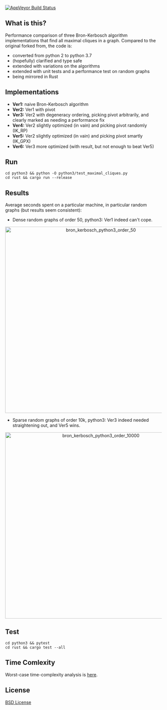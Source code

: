 [![AppVeyor Build Status](https://ci.appveyor.com/api/projects/status/github/ssomers/bron-kerbosch?svg=true&branch=master)](https://ci.appveyor.com/project/ssomers/bron-kerbosch)

## What is this?

Performance comparison of three Bron-Kerbosch algorithm implementations that find all maximal cliques in a graph.
Compared to the original forked from, the code is:
* converted from python 2 to python 3.7
* (hopefully) clarified and type safe
* extended with variations on the algorithms
* extended with unit tests and a performance test on random graphs
* being mirrored in Rust 


## Implementations

* **Ver1:** naive Bron-Kerbosch algorithm
* **Ver2:** Ver1 with pivot
* **Ver3:** Ver2 with degeneracy ordering, picking pivot arbitrarily, and clearly marked as needing a performance fix
* **Ver4:** Ver2 slightly optimized (in vain) and picking pivot randomly (IK\_RP)
* **Ver5:** Ver2 slightly optimized (in vain) and picking pivot smartly (IK\_GPX)
* **Ver6:** Ver3 more optimized (with result, but not enough to beat Ver5)

## Run

    cd python3 && python -O python3/test_maximal_cliques.py
    cd rust && cargo run --release


## Results

Average seconds spent on a particular machine, in particular random graphs (but results seem consistent):

* Dense random graphs of order 50, python3: Ver1 indeed can't cope.
<div><a href="https://plot.ly/~stein.somers/80/?share_key=zYhMcPgBgf2rc9QKziOahb" target="_blank" title="bron_kerbosch_python3_order_50" style="display: block; text-align: center;"><img src="https://plot.ly/~stein.somers/80.png?share_key=zYhMcPgBgf2rc9QKziOahb" alt="bron_kerbosch_python3_order_50" style="max-width: 100%;width: 600px;"  width="600" onerror="this.onerror=null;this.src='https://plot.ly/404.png';" /></a><script data-plotly="stein.somers:80" sharekey-plotly="zYhMcPgBgf2rc9QKziOahb" src="https://plot.ly/embed.js" async></script></div>

* Sparse random graphs of order 10k, python3: Ver3 indeed needed straightening out, and Ver5 wins.
<div><a href="https://plot.ly/~stein.somers/82/?share_key=SfJukTitlybNAe6R5LkHp2" target="_blank" title="bron_kerbosch_python3_order_10000" style="display: block; text-align: center;"><img src="https://plot.ly/~stein.somers/82.png?share_key=SfJukTitlybNAe6R5LkHp2" alt="bron_kerbosch_python3_order_10000" style="max-width: 100%;width: 600px;"  width="600" onerror="this.onerror=null;this.src='https://plot.ly/404.png';" /></a><script data-plotly="stein.somers:82" sharekey-plotly="SfJukTitlybNAe6R5LkHp2" src="https://plot.ly/embed.js" async></script></div>


## Test
    
    cd python3 && pytest
    cd rust && cargo test --all


## Time Comlexity

Worst-case time-complexity analysis is [here](http://en.wikipedia.org/wiki/Bron%E2%80%93Kerbosch_algorithm#Worst-case_analysis).

## License

[BSD License](http://opensource.org/licenses/BSD-3-Clause)
